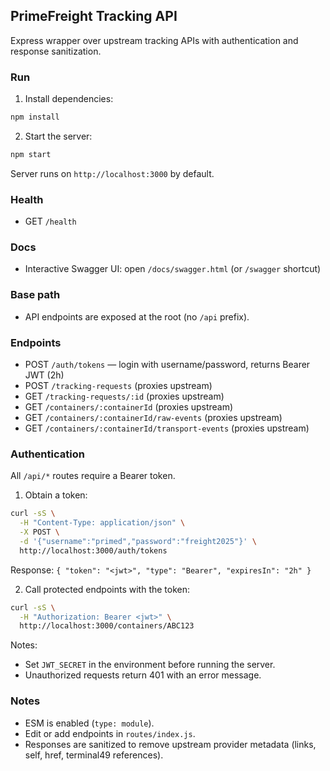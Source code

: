 ## PrimeFreight Tracking API

Express wrapper over upstream tracking APIs with authentication and response sanitization.

### Run

1. Install dependencies:

```bash
npm install
```

2. Start the server:

```bash
npm start
```

Server runs on `http://localhost:3000` by default.

### Health

- GET `/health`

### Docs

- Interactive Swagger UI: open `/docs/swagger.html` (or `/swagger` shortcut)

### Base path

- API endpoints are exposed at the root (no `/api` prefix).

### Endpoints

- POST `/auth/tokens` — login with username/password, returns Bearer JWT (2h)
- POST `/tracking-requests` (proxies upstream)
- GET `/tracking-requests/:id` (proxies upstream)
- GET `/containers/:containerId` (proxies upstream)
- GET `/containers/:containerId/raw-events` (proxies upstream)
- GET `/containers/:containerId/transport-events` (proxies upstream)

### Authentication

All `/api/*` routes require a Bearer token.

1) Obtain a token:

```bash
curl -sS \
  -H "Content-Type: application/json" \
  -X POST \
  -d '{"username":"primed","password":"freight2025"}' \
  http://localhost:3000/auth/tokens
```

Response: `{ "token": "<jwt>", "type": "Bearer", "expiresIn": "2h" }`

2) Call protected endpoints with the token:

```bash
curl -sS \
  -H "Authorization: Bearer <jwt>" \
  http://localhost:3000/containers/ABC123
```

Notes:
- Set `JWT_SECRET` in the environment before running the server.
- Unauthorized requests return 401 with an error message.

### Notes

- ESM is enabled (`type: module`).
- Edit or add endpoints in `routes/index.js`.
- Responses are sanitized to remove upstream provider metadata (links, self, href, terminal49 references).
